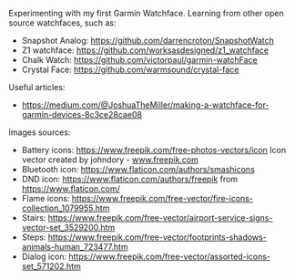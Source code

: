 Experimenting with my first Garmin Watchface. Learning from other open source watchfaces, such as:

- Snapshot Analog: https://github.com/darrencroton/SnapshotWatch
- Z1 watchface: https://github.com/worksasdesigned/z1_watchface
- Chalk Watch: https://github.com/victorpaul/garmin-watchFace
- Crystal Face: https://github.com/warmsound/crystal-face

Useful articles:

- https://medium.com/@JoshuaTheMiller/making-a-watchface-for-garmin-devices-8c3ce28cae08


Images sources:

- Battery icons: https://www.freepik.com/free-photos-vectors/icon Icon vector created by johndory - www.freepik.com
- Bluetooth icon: https://www.flaticon.com/authors/smashicons
- DND icon: https://www.flaticon.com/authors/freepik from https://www.flaticon.com/
- Flame icons: https://www.freepik.com/free-vector/fire-icons-collection_1079955.htm
- Stairs: https://www.freepik.com/free-vector/airport-service-signs-vector-set_3529200.htm
- Steps: https://www.freepik.com/free-vector/footprints-shadows-animals-human_723477.htm
- Dialog icon: https://www.freepik.com/free-vector/assorted-icons-set_571202.htm